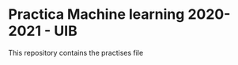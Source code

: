 # Practica Machine learning  2020-2021 - UIB 

This repository contains the practises file

## 
```
